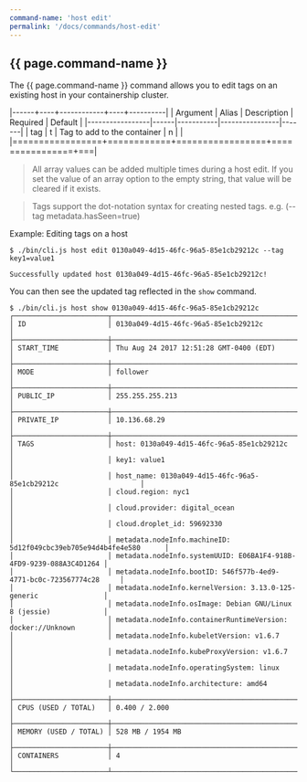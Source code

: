 ```yaml
---
command-name: 'host edit'
permalink: '/docs/commands/host-edit'
---
```


<h2> {{ page.command-name }} </h2>

The {{ page.command-name }} command allows you to edit tags on an existing host in your containership cluster.

|------+----+------------+----+----------|
| Argument | Alias | Description | Required | Default |
|-----------------|------|-----------|----------------|-------|
| tag | t | Tag to add to the container | n | |
|=================+============+=================+================+===|

> All array values can be added multiple times during a host edit. If
you set the value of an array option to the empty string, that value will be cleared if it exists.

> Tags support the dot-notation syntax for creating nested tags. e.g. (--tag metadata.hasSeen=true)

Example: Editing tags on a host

~~~
$ ./bin/cli.js host edit 0130a049-4d15-46fc-96a5-85e1cb29212c --tag key1=value1

Successfully updated host 0130a049-4d15-46fc-96a5-85e1cb29212c!
~~~

You can then see the updated tag reflected in the `show` command.

~~~
$ ./bin/cli.js host show 0130a049-4d15-46fc-96a5-85e1cb29212c
┌───────────────────────┬────────────────────────────────────────────────────────────────────┐
│ ID                    │ 0130a049-4d15-46fc-96a5-85e1cb29212c                               │
├───────────────────────┼────────────────────────────────────────────────────────────────────┤
│ START_TIME            │ Thu Aug 24 2017 12:51:28 GMT-0400 (EDT)                            │
├───────────────────────┼────────────────────────────────────────────────────────────────────┤
│ MODE                  │ follower                                                           │
├───────────────────────┼────────────────────────────────────────────────────────────────────┤
│ PUBLIC_IP             │ 255.255.255.213                                                    │
├───────────────────────┼────────────────────────────────────────────────────────────────────┤
│ PRIVATE_IP            │ 10.136.68.29                                                       │
├───────────────────────┼────────────────────────────────────────────────────────────────────┤
│ TAGS                  │ host: 0130a049-4d15-46fc-96a5-85e1cb29212c                         │
│                       │ key1: value1                                                       │
│                       │ host_name: 0130a049-4d15-46fc-96a5-85e1cb29212c                    │
│                       │ cloud.region: nyc1                                                 │
│                       │ cloud.provider: digital_ocean                                      │
│                       │ cloud.droplet_id: 59692330                                         │
│                       │ metadata.nodeInfo.machineID: 5d12f049cbc39eb705e94d4b4fe4e580      │
│                       │ metadata.nodeInfo.systemUUID: E06BA1F4-918B-4FD9-9239-088A3C4D1264 │
│                       │ metadata.nodeInfo.bootID: 546f577b-4ed9-4771-bc0c-723567774c28     │
│                       │ metadata.nodeInfo.kernelVersion: 3.13.0-125-generic                │
│                       │ metadata.nodeInfo.osImage: Debian GNU/Linux 8 (jessie)             │
│                       │ metadata.nodeInfo.containerRuntimeVersion: docker://Unknown        │
│                       │ metadata.nodeInfo.kubeletVersion: v1.6.7                           │
│                       │ metadata.nodeInfo.kubeProxyVersion: v1.6.7                         │
│                       │ metadata.nodeInfo.operatingSystem: linux                           │
│                       │ metadata.nodeInfo.architecture: amd64                              │
├───────────────────────┼────────────────────────────────────────────────────────────────────┤
│ CPUS (USED / TOTAL)   │ 0.400 / 2.000                                                      │
├───────────────────────┼────────────────────────────────────────────────────────────────────┤
│ MEMORY (USED / TOTAL) │ 528 MB / 1954 MB                                                   │
├───────────────────────┼────────────────────────────────────────────────────────────────────┤
│ CONTAINERS            │ 4                                                                  │
└───────────────────────┴────────────────────────────────────────────────────────────────────┘
~~~
